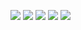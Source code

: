 ![](/class%205/delete%20one.png)
![](/class%205/get%20all.png)
![](/class%205/get%20one.png)
![](/class%205/post.png)
![](/class%205/put%20one.png)
